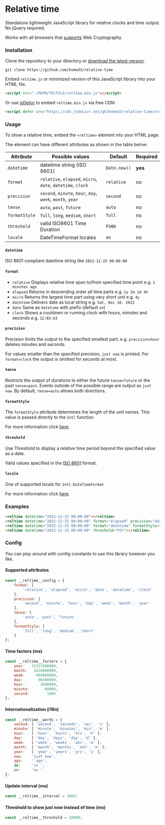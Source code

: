 # Relative time

Standalone lightweight JavaScript library for relative clocks and time output. No jQuery required.

Works with all browsers that [supports](https://caniuse.com/cryptography) Web Cryptography.

### Installation

Clone the repository to your directory or [download the latest version](https://github.com/komed3/relative-time/releases).

```shell
git clone https://github.com/komed3/relative-time
```

Embed ``reltime.js`` or minimized version of this JavaScript library into your HTML file.

```html
<script src="./PATH/TO/FILE/reltime.min.js"></script>
```

Or use [jsDelivr](https://www.jsdelivr.com) to embed ``reltime.min.js`` via free CDN:

```html
<script defer src="https://cdn.jsdelivr.net/gh/komed3/relative-time/src/reltime.min.js"></script>
```

### Usage

To show a relative time, embed the ``<reltime>`` element into your HTML page.

The element can have different attributes as shown in the table below:

| Attribute       | Possible values                                                          | Default        | Required |
|-----------------|--------------------------------------------------------------------------|----------------|----------|
| ``datetime``    | datetime string (ISO 8601)                                               | ``Date.now()`` | **yes**  |
| ``format``      | ``relative``, ``elapsed``, ``micro``, ``date``, ``datetime``, ``clock``  | ``relative``   | no       |
| ``precision``   | ``second``, ``minute``, ``hour``, ``day``, ``week``, ``month``, ``year`` | ``second``     | no       |
| ``tense``       | ``auto``, ``past``, ``future``                                           | ``auto``       | no       |
| ``formatStyle`` | ``full``, ``long``, ``medium``, ``short``                                | ``full``       | no       |
| ``threshold``   | valid ISO8601 Time Duration                                              | ``P30D``       | no       |
| ``locale``      | DateTimeFormat locales                                                   | ``en``         | no       |

#### ``datetime``

ISO 8601 compliant datetime string like ``2022-12-25 00:00:00``

#### ``format``

- ``relative`` Displays relative time span to/from specified time point e.g. ``2 minutes ago``
- ``elapsed`` Returns in descending order all time parts e.g. ``1y 2m 1d 4h``
- ``micro`` Returns the largest time part using very short unit e.g. ``4y``
- ``datetime`` Delivers date as local string e.g. ``Sat, Dec 10. 2022``
- ``date`` Same as ``datetime`` with prefix (default ``on``)
- ``clock`` Shows a coutdown or running clock with hours, minutes and seconds e.g. ``12:03:43``

#### ``precision``

Precision limits the output to the specified smallest part; e.g. ``precision=hour`` deletes minutes and seconds.

For values smaller than the specified precision, ``just now`` is printed. For ``format=clock`` the output is omitted for seconds at most.

#### ``tense``

Restricts the output of durations to either the future ``tense=future`` or the past ``tense=past``. Events outside of the possible range are output as ``just now``. By default, ``tense=auto`` allows both directions.

#### ``formatStyle``

The ``formatStyle`` attribute determines the length of the unit names. This value is passed directly to the ``Intl`` function.

For more information click [here](https://developer.mozilla.org/en-US/docs/Web/JavaScript/Reference/Global_Objects/Intl/DateTimeFormat/DateTimeFormat).

#### ``threshold``

Use Threshold to display a relative time period beyond the specified value as a date.

Valid values specified in the [ISO 8601](https://en.wikipedia.org/wiki/ISO_8601#Durations) format.

#### ``locale``

One of supported locals for ``Intl.DateTimeFormat``

For more information click [here](https://developer.mozilla.org/en-US/docs/Web/JavaScript/Reference/Global_Objects/Intl/DateTimeFormat/supportedLocalesOf).

### Examples

```html
<reltime datetime="2022-12-25 00:00:00"></reltime>
<reltime datetime="2022-12-25 00:00:00" format="elapsed" precision="day"></reltime>
<reltime datetime="2022-12-25 00:00:00" format="datetime" formatStyle="short"></reltime>
<reltime datetime="2022-12-25 00:00:00" threshold="P2Y"></reltime>
```

### Config

You can play around with config constants to use this library however you like.

#### Supported attributes

```javascript
const __reltime__config = {
    format: [
        'relative', 'elapsed', 'micro', 'date', 'datetime', 'clock'
    ],
    precision: [
        'second', 'minute', 'hour', 'day', 'week', 'month', 'year'
    ],
    tense: [
        'auto', 'past', 'future'
    ],
    formatStyle: [
        'full', 'long', 'medium', 'short'
    ]
};
```
#### Time factors (ms)

```javascript
const __reltime__factors = {
    year:   31557600000,
    month:   2629800000,
    week:     604800000,
    day:       86400000,
    hour:       3600000,
    minute:       60000,
    second:        1000
};
```

#### Internationalization (i18n)

```javascript
const __reltime__words = {
    second: [ 'second', 'seconds', 'sec', 's' ],
    minute: [ 'minute', 'minutes', 'min', 'm' ],
    hour:   [ 'hour', 'hours', 'hrs', 'h' ],
    day:    [ 'day', 'days', 'day', 'd' ],
    week:   [ 'week', 'weeks', 'wks', 'w' ],
    month:  [ 'month', 'months', 'mth', 'm' ],
    year:   [ 'year', 'years', 'yrs', 'y' ],
    now:    'just now',
    ago:    ' ago',
    in:     'in ',
    on:     'on '
};
```

#### Update interval (ms)

```javascript
const __reltime__interval = 1000;
```

#### Threshold to show *just now* instead of time (ms)

```javascript
const __reltime__threshold = 10000;
```
